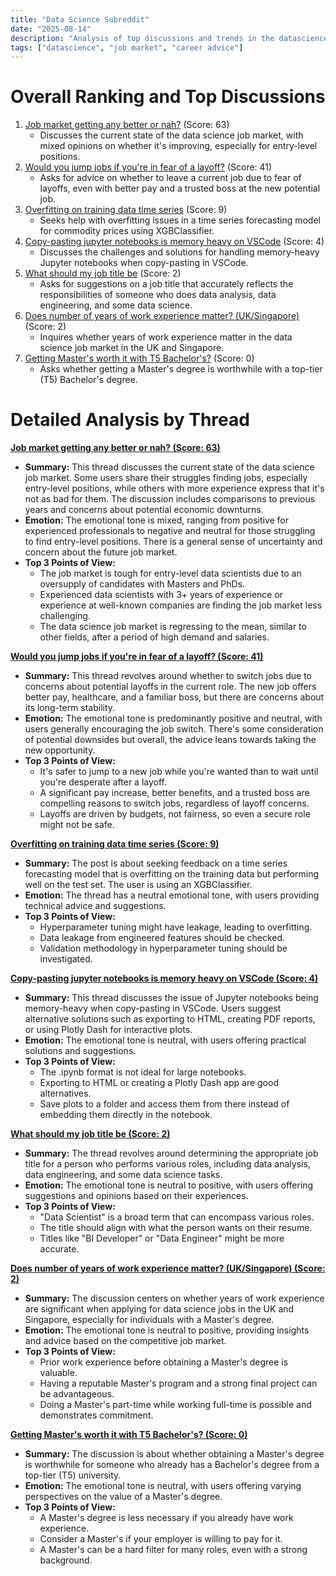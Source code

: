 ```yaml
---
title: "Data Science Subreddit"
date: "2025-08-14"
description: "Analysis of top discussions and trends in the datascience subreddit"
tags: ["datascience", "job market", "career advice"]
---
```


# Overall Ranking and Top Discussions
1.  [Job market getting any better or nah?](https://www.reddit.com/r/datascience/comments/1mpkk2n/job_market_getting_any_better_or_nah/) (Score: 63)
    * Discusses the current state of the data science job market, with mixed opinions on whether it's improving, especially for entry-level positions.
2.  [Would you jump jobs if you're in fear of a layoff?](https://www.reddit.com/r/datascience/comments/1mq4ai4/would_you_jump_jobs_if_youre_in_fear_of_a_layoff/) (Score: 41)
    * Asks for advice on whether to leave a current job due to fear of layoffs, even with better pay and a trusted boss at the new potential job.
3.  [Overfitting on training data time series](https://www.reddit.com/r/datascience/comments/1mq737g/overfitting_on_training_data_time_series/) (Score: 9)
    * Seeks help with overfitting issues in a time series forecasting model for commodity prices using XGBClassifier.
4.  [Copy-pasting jupyter notebooks is memory heavy on VSCode](https://www.reddit.com/r/datascience/comments/1mq4sfp/copypasting_jupyter_notebooks_is_memory_heavy_on/) (Score: 4)
    * Discusses the challenges and solutions for handling memory-heavy Jupyter notebooks when copy-pasting in VSCode.
5.  [What should my job title be](https://www.reddit.com/r/datascience/comments/1mpp8sv/what_should_my_job_title_be/) (Score: 2)
    * Asks for suggestions on a job title that accurately reflects the responsibilities of someone who does data analysis, data engineering, and some data science.
6.  [Does number of years of work experience matter? (UK/Singapore)](https://www.reddit.com/r/datascience/comments/1mq2smu/does_number_of_years_of_work_experience_matter/) (Score: 2)
    * Inquires whether years of work experience matter in the data science job market in the UK and Singapore.
7.  [Getting Master's worth it with T5 Bachelor's?](https://www.reddit.com/r/datascience/comments/1mq78jd/getting_masters_worth_it_with_t5_bachelors/) (Score: 0)
    * Asks whether getting a Master's degree is worthwhile with a top-tier (T5) Bachelor's degree.

# Detailed Analysis by Thread
**[Job market getting any better or nah? (Score: 63)](https://www.reddit.com/r/datascience/comments/1mpkk2n/job_market_getting_any_better_or_nah/)**
*   **Summary:** This thread discusses the current state of the data science job market. Some users share their struggles finding jobs, especially entry-level positions, while others with more experience express that it's not as bad for them. The discussion includes comparisons to previous years and concerns about potential economic downturns.
*   **Emotion:** The emotional tone is mixed, ranging from positive for experienced professionals to negative and neutral for those struggling to find entry-level positions. There is a general sense of uncertainty and concern about the future job market.
*   **Top 3 Points of View:**
    *   The job market is tough for entry-level data scientists due to an oversupply of candidates with Masters and PhDs.
    *   Experienced data scientists with 3+ years of experience or experience at well-known companies are finding the job market less challenging.
    *   The data science job market is regressing to the mean, similar to other fields, after a period of high demand and salaries.

**[Would you jump jobs if you're in fear of a layoff? (Score: 41)](https://www.reddit.com/r/datascience/comments/1mq4ai4/would_you_jump_jobs_if_youre_in_fear_of_a_layoff/)**
*   **Summary:** This thread revolves around whether to switch jobs due to concerns about potential layoffs in the current role. The new job offers better pay, healthcare, and a familiar boss, but there are concerns about its long-term stability.
*   **Emotion:** The emotional tone is predominantly positive and neutral, with users generally encouraging the job switch. There's some consideration of potential downsides but overall, the advice leans towards taking the new opportunity.
*   **Top 3 Points of View:**
    *   It's safer to jump to a new job while you're wanted than to wait until you're desperate after a layoff.
    *   A significant pay increase, better benefits, and a trusted boss are compelling reasons to switch jobs, regardless of layoff concerns.
    *   Layoffs are driven by budgets, not fairness, so even a secure role might not be safe.

**[Overfitting on training data time series (Score: 9)](https://www.reddit.com/r/datascience/comments/1mq737g/overfitting_on_training_data_time_series/)**
*   **Summary:** The post is about seeking feedback on a time series forecasting model that is overfitting on the training data but performing well on the test set. The user is using an XGBClassifier.
*   **Emotion:** The thread has a neutral emotional tone, with users providing technical advice and suggestions.
*   **Top 3 Points of View:**
    *   Hyperparameter tuning might have leakage, leading to overfitting.
    *   Data leakage from engineered features should be checked.
    *   Validation methodology in hyperparameter tuning should be investigated.

**[Copy-pasting jupyter notebooks is memory heavy on VSCode (Score: 4)](https://www.reddit.com/r/datascience/comments/1mq4sfp/copypasting_jupyter_notebooks_is_memory_heavy_on/)**
*   **Summary:** This thread discusses the issue of Jupyter notebooks being memory-heavy when copy-pasting in VSCode. Users suggest alternative solutions such as exporting to HTML, creating PDF reports, or using Plotly Dash for interactive plots.
*   **Emotion:** The emotional tone is neutral, with users offering practical solutions and suggestions.
*   **Top 3 Points of View:**
    *   The .ipynb format is not ideal for large notebooks.
    *   Exporting to HTML or creating a Plotly Dash app are good alternatives.
    *   Save plots to a folder and access them from there instead of embedding them directly in the notebook.

**[What should my job title be (Score: 2)](https://www.reddit.com/r/datascience/comments/1mpp8sv/what_should_my_job_title_be/)**
*   **Summary:** The thread revolves around determining the appropriate job title for a person who performs various roles, including data analysis, data engineering, and some data science tasks.
*   **Emotion:** The emotional tone is neutral to positive, with users offering suggestions and opinions based on their experiences.
*   **Top 3 Points of View:**
    *   "Data Scientist" is a broad term that can encompass various roles.
    *   The title should align with what the person wants on their resume.
    *   Titles like "BI Developer" or "Data Engineer" might be more accurate.

**[Does number of years of work experience matter? (UK/Singapore) (Score: 2)](https://www.reddit.com/r/datascience/comments/1mq2smu/does_number_of_years_of_work_experience_matter/)**
*   **Summary:** The discussion centers on whether years of work experience are significant when applying for data science jobs in the UK and Singapore, especially for individuals with a Master's degree.
*   **Emotion:** The emotional tone is neutral to positive, providing insights and advice based on the competitive job market.
*   **Top 3 Points of View:**
    *   Prior work experience before obtaining a Master's degree is valuable.
    *   Having a reputable Master's program and a strong final project can be advantageous.
    *   Doing a Master's part-time while working full-time is possible and demonstrates commitment.

**[Getting Master's worth it with T5 Bachelor's? (Score: 0)](https://www.reddit.com/r/datascience/comments/1mq78jd/getting_masters_worth_it_with_t5_bachelors/)**
*   **Summary:**  The discussion is about whether obtaining a Master's degree is worthwhile for someone who already has a Bachelor's degree from a top-tier (T5) university.
*   **Emotion:** The emotional tone is neutral, with users offering varying perspectives on the value of a Master's degree.
*   **Top 3 Points of View:**
    *   A Master's degree is less necessary if you already have work experience.
    *   Consider a Master's if your employer is willing to pay for it.
    *   A Master's can be a hard filter for many roles, even with a strong background.

